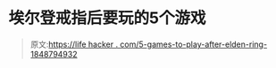 # 埃尔登戒指后要玩的5个游戏

> 原文:[https://life hacker . com/5-games-to-play-after-elden-ring-1848794932](https://lifehacker.com/5-games-to-play-after-elden-ring-1848794932)